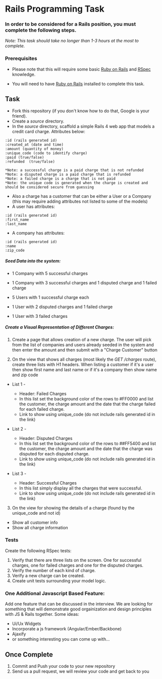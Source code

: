 # Rails Programming Task

### In order to be considered for a Rails position, you must complete the following steps.
*Note: This task should take no longer than 1-3 hours at the most to complete.*


### Prerequisites

- Please note that this will require some basic [Ruby on Rails](http://rubyonrails.org/) and [RSpec](http://rspec.info/) knowledge. 

- You will need to have [Ruby on Rails](http://www.rubyonrails.org/) installed to complete this task. 

## Task

- Fork this repository (if you don't know how to do that, Google is your friend).
- Create a *source* directory.
- In the *source* directory, scaffold a simple Rails 4 web app that models a credit card charge. Attributes below: 

```
:id (rails generated id)
:created_at (date and time)
:amount (quantity of money)
:unique_code (code to identify charge)
:paid (true/false)
:refunded  (true/false)
```

    *Note: a successful charge is a paid charge that is not refunded
    *Note: a disputed charge is a paid charge that is refunded
    *Note: a failed charge is a charge that is not paid
    *Note: the unique code is generated when the charge is created and should be considered secure from guessing

- Also a charge has a customer that can be either a User or a Company (this may require adding attributes not listed to some of the models)
- A user has attributes:
```
:id (rails generated id)
:first_name
:last_name
```
- A company has attributes:
```
:id (rails generated id)
:name
:zip_code
```



##### Seed Data into the system:

  - 1 Company with 5 successful charges
  - 1 Company with 3 successful charges and 1 disputed charge and 1 failed charge

  - 5 Users with 1 successful charge each
  - 1 User with 2 disputed charges and 1 failed charge
  - 1 User with 3 failed charges


##### Create a Visual Representation of Different Charges:

1)  Create a page that allows creation of a new charge.  The user will pick from the list of companies and users already seeded in the system and then enter the amount and then submit with a "Charge Customer" button

2)  On the view that shows all charges (most likely the *GET /charges* route), create three lists with H1 headers. 
When listing a customer if it's a user then show first name and last name or if it's a company then show name and zip code

- List 1 - 
  - Header: Failed Charges
  - In this list set the background color of the rows to #FF0000 and list the customer, the charge amount and the date that the charge failed for each failed charge. 
  - Link to show using unique_code (do not include rails generated id in the link)

- List 2 - 
  - Header: Disputed Charges
  - In this list set the background color of the rows to ##FF5400 and list the customer,  the charge amount and the date that the charge was disputed for each disputed charge. 
  - Link to show using unique_code (do not include rails generated id in the link)

- List 3 - 
  - Header: Successful Charges
  - In this list simply display all the charges that were successful. 
  - Link to show using unique_code (do not include rails generated id in the link)

3)  On the view for showing the details of a charge (found by the unique_code and not id)
 - Show all customer info 
 - Show all charge information

### Tests

Create the following RSpec tests:

  1.  Verify that there are three lists on the screen. One for successful charges, one for failed charges and one for the disputed charges.
  2.  Verify the number of each kind of charge. 
  3.  Verify a new charge can be created.
  4.  Create unit tests surrounding your model logic.

### One Additional Javascript Based Feature:

Add one feature that can be discussed in the interview.  We are looking for something that will demonstrate good orgainization and design principles with JS & Rails together.  Some ideas:
  - Ui/Ux Widgets
  - Incorporate a js framework (Angular/Ember/Backbone)
  - Ajaxify
  - or something interesting you can come up with...

## Once Complete
1. Commit and Push your code to your new repository
2. Send us a pull request, we will review your code and get back to you






